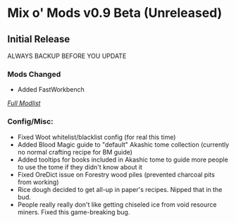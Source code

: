 # Mix o' Mods v0.9 Beta (Unreleased)
## Initial Release
ALWAYS BACKUP BEFORE YOU UPDATE   
  
  
### Mods Changed
* Added FastWorkbench  

*[Full Modlist](https://docs.google.com/spreadsheets/d/1tRUqneTiYJFufnSGGCGypk6drw9T70atX_EO47BeuM0/edit?usp=sharing)*  
  
  
### Config/Misc:  
+ Fixed Woot whitelist/blacklist config (for real this time)
+ Added Blood Magic guide to "default" Akashic tome collection (currently no normal crafting recipe for BM guide)
+ Added tooltips for books included in Akashic tome to guide more people to use the tome if they didn't know about it
+ Fixed OreDict issue on Forestry wood piles (prevented charcoal pits from working)
+ Rice dough decided to get all-up in paper's recipes. Nipped that in the bud.  
+ People really really don't like getting chiseled ice from void resource miners. Fixed this game-breaking bug.
